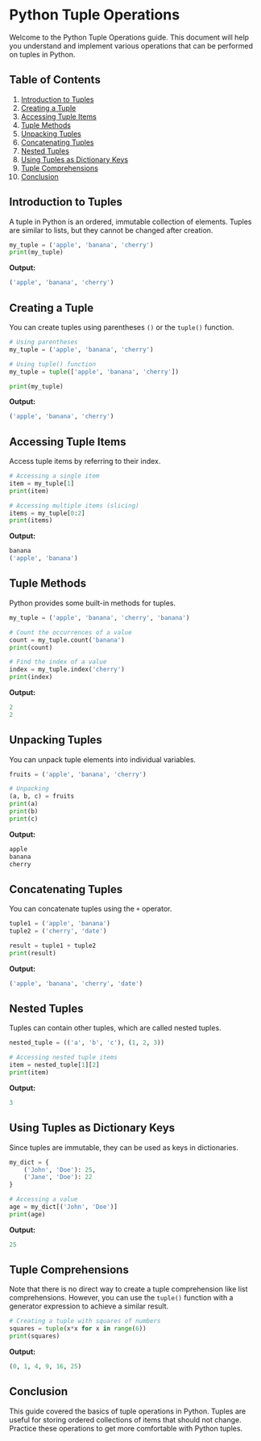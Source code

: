 # Python Tuple Operations

Welcome to the Python Tuple Operations guide. This document will help you understand and implement various operations that can be performed on tuples in Python.

## Table of Contents

1. [Introduction to Tuples](#introduction-to-tuples)
2. [Creating a Tuple](#creating-a-tuple)
3. [Accessing Tuple Items](#accessing-tuple-items)
4. [Tuple Methods](#tuple-methods)
5. [Unpacking Tuples](#unpacking-tuples)
6. [Concatenating Tuples](#concatenating-tuples)
7. [Nested Tuples](#nested-tuples)
8. [Using Tuples as Dictionary Keys](#using-tuples-as-dictionary-keys)
9. [Tuple Comprehensions](#tuple-comprehensions)
10. [Conclusion](#conclusion)

## Introduction to Tuples

A tuple in Python is an ordered, immutable collection of elements. Tuples are similar to lists, but they cannot be changed after creation.

```python
my_tuple = ('apple', 'banana', 'cherry')
print(my_tuple)
```

**Output:**

```python
('apple', 'banana', 'cherry')
```

## Creating a Tuple

You can create tuples using parentheses `()` or the `tuple()` function.

```python
# Using parentheses
my_tuple = ('apple', 'banana', 'cherry')

# Using tuple() function
my_tuple = tuple(['apple', 'banana', 'cherry'])

print(my_tuple)
```

**Output:**

```python
('apple', 'banana', 'cherry')
```

## Accessing Tuple Items

Access tuple items by referring to their index.

```python
# Accessing a single item
item = my_tuple[1]
print(item)

# Accessing multiple items (slicing)
items = my_tuple[0:2]
print(items)
```

**Output:**

```python
banana
('apple', 'banana')
```

## Tuple Methods

Python provides some built-in methods for tuples.

```python
my_tuple = ('apple', 'banana', 'cherry', 'banana')

# Count the occurrences of a value
count = my_tuple.count('banana')
print(count)

# Find the index of a value
index = my_tuple.index('cherry')
print(index)
```

**Output:**

```python
2
2
```

## Unpacking Tuples

You can unpack tuple elements into individual variables.

```python
fruits = ('apple', 'banana', 'cherry')

# Unpacking
(a, b, c) = fruits
print(a)
print(b)
print(c)
```

**Output:**

```python
apple
banana
cherry
```

## Concatenating Tuples

You can concatenate tuples using the `+` operator.

```python
tuple1 = ('apple', 'banana')
tuple2 = ('cherry', 'date')

result = tuple1 + tuple2
print(result)
```

**Output:**

```python
('apple', 'banana', 'cherry', 'date')
```

## Nested Tuples

Tuples can contain other tuples, which are called nested tuples.

```python
nested_tuple = (('a', 'b', 'c'), (1, 2, 3))

# Accessing nested tuple items
item = nested_tuple[1][2]
print(item)
```

**Output:**

```python
3
```

## Using Tuples as Dictionary Keys

Since tuples are immutable, they can be used as keys in dictionaries.

```python
my_dict = {
    ('John', 'Doe'): 25,
    ('Jane', 'Doe'): 22
}

# Accessing a value
age = my_dict[('John', 'Doe')]
print(age)
```

**Output:**

```python
25
```

## Tuple Comprehensions

Note that there is no direct way to create a tuple comprehension like list comprehensions. However, you can use the `tuple()` function with a generator expression to achieve a similar result.

```python
# Creating a tuple with squares of numbers
squares = tuple(x*x for x in range(6))
print(squares)
```

**Output:**

```python
(0, 1, 4, 9, 16, 25)
```

## Conclusion

This guide covered the basics of tuple operations in Python. Tuples are useful for storing ordered collections of items that should not change. Practice these operations to get more comfortable with Python tuples.
